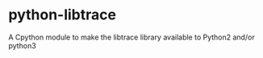 # python-libtrace
A Cpython module to make the libtrace library available to Python2 and/or python3
